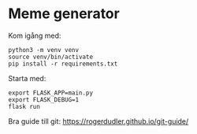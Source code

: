 # Meme generator

Kom igång med:

    python3 -m venv venv
    source venv/bin/activate
    pip install -r requirements.txt

Starta med:

    export FLASK_APP=main.py
    export FLASK_DEBUG=1
    flask run

Bra guide till git: https://rogerdudler.github.io/git-guide/
